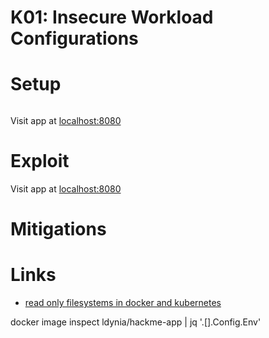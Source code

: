 # K01: Insecure Workload Configurations

# Setup

```shell
```

Visit app at [localhost:8080](http://localhost:8080/)

# Exploit

Visit app at [localhost:8080](http://localhost:8080/)

# Mitigations

# Links

- [read only filesystems in docker and kubernetes](https://www.thorsten-hans.com/read-only-filesystems-in-docker-and-kubernetes/)

docker image inspect ldynia/hackme-app | jq '.[].Config.Env'